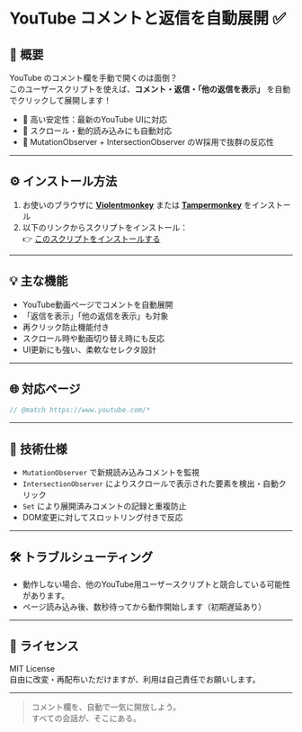 # YouTube コメントと返信を自動展開 ✅

## 📌 概要

YouTube のコメント欄を手動で開くのは面倒？  
このユーザースクリプトを使えば、**コメント・返信・「他の返信を表示」** を自動でクリックして展開します！

- 💯 高い安定性：最新のYouTube UIに対応
- 🔁 スクロール・動的読み込みにも自動対応
- 🔎 MutationObserver + IntersectionObserver のW採用で抜群の反応性

---

## ⚙️ インストール方法

1. お使いのブラウザに **[Violentmonkey](https://violentmonkey.github.io/)** または **[Tampermonkey](https://www.tampermonkey.net/)** をインストール  
2. 以下のリンクからスクリプトをインストール：  
   👉 [このスクリプトをインストールする](https://raw.githubusercontent.com/koyasi777/youtube-auto-comment-expander/main/youtube-auto-comment-expander.user.js)

---

## 💡 主な機能

- YouTube動画ページでコメントを自動展開
- 「返信を表示」「他の返信を表示」も対象
- 再クリック防止機能付き
- スクロール時や動画切り替え時にも反応
- UI更新にも強い、柔軟なセレクタ設計

---

## 🌐 対応ページ

```js
// @match https://www.youtube.com/*
```

---

## 🧠 技術仕様

- `MutationObserver` で新規読み込みコメントを監視
- `IntersectionObserver` によりスクロールで表示された要素を検出・自動クリック
- `Set` により展開済みコメントの記録と重複防止
- DOM変更に対してスロットリング付きで反応

---

## 🛠 トラブルシューティング

- 動作しない場合、他のYouTube用ユーザースクリプトと競合している可能性があります。
- ページ読み込み後、数秒待ってから動作開始します（初期遅延あり）

---

## 📜 ライセンス

MIT License  
自由に改変・再配布いただけますが、利用は自己責任でお願いします。

---

> コメント欄を、自動で一気に開放しよう。  
> すべての会話が、そこにある。
